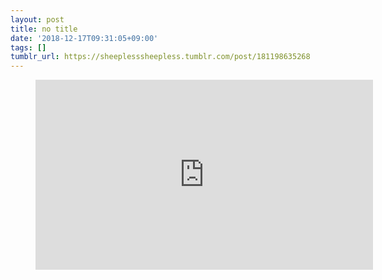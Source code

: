 ```yaml
---
layout: post
title: no title
date: '2018-12-17T09:31:05+09:00'
tags: []
tumblr_url: https://sheeplesssheepless.tumblr.com/post/181198635268
---
```

<figure class="tmblr-full tmblr-embed" data-provider="youtube" data-url="https://www.youtube.com/watch?v=JdTMnYueD50" data-orig-width="540" data-orig-height="304" data-npf='{"type":"video","provider":"youtube","url":"https://youtu.be/JdTMnYueD50","embed_url":"https://www.youtube.com/watch?v=JdTMnYueD50","embed_html":"&lt;iframe width=\"540\" height=\"304\" id=\"youtube_iframe\" src=\"https://www.youtube.com/embed/JdTMnYueD50?feature=oembed&amp;amp;enablejsapi=1&amp;amp;origin=https://safe.txmblr.com&amp;amp;wmode=opaque\" frameborder=\"0\" allow=\"accelerometer; autoplay; encrypted-media; gyroscope; picture-in-picture\" allowfullscreen&gt;&lt;/iframe&gt;","poster":[{"url":"https://66.media.tumblr.com/d14000d40df71883ec05bca0aa35f305/tumblr_pjvxnlRCoA1r5xup4_540.jpg","type":"image/jpeg","width":480,"height":360}],"metadata":{"id":"JdTMnYueD50"},"attribution":{"type":"app","url":"https://www.youtube.com/watch?v=JdTMnYueD50","app_name":"youtube","display_text":"Thomas van Dun - György Ligeti - Requiem [w/ score]"}}'><iframe width="540" height="304" id="youtube_iframe" src="https://www.youtube.com/embed/JdTMnYueD50?feature=oembed&amp;enablejsapi=1&amp;origin=https://safe.txmblr.com&amp;wmode=opaque" frameborder="0" allow="accelerometer; autoplay; encrypted-media; gyroscope; picture-in-picture" allowfullscreen></iframe></figure>
